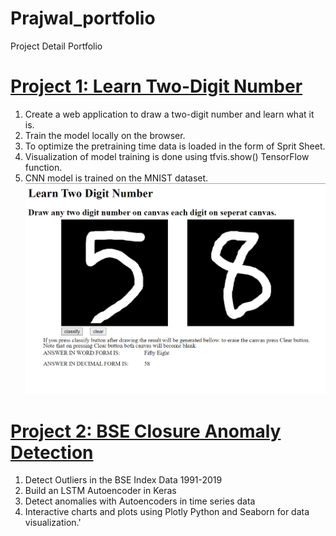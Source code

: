 # Prajwal_portfolio
Project Detail Portfolio

# [Project 1: Learn Two-Digit Number](https://github.com/patilprajwal/Two_digit_number.github.io)
1. Create a web application to draw a two-digit number and learn what it is. 
2. Train the model locally on the browser.
3. To optimize the pretraining time data is loaded in the form of Sprit Sheet.
4. Visualization of model training is done using tfvis.show() TensorFlow function.
5. CNN model is trained on the MNIST dataset.
![](https://github.com/patilprajwal/Prajwal_portfolio/blob/master/Images/Two_digit.png)
# [Project 2: BSE Closure Anomaly Detection](https://github.com/patilprajwal/BSE-closure-anomaly-detection)
1. Detect Outliers in the BSE Index Data 1991-2019
2. Build an LSTM Autoencoder in Keras
2. Detect anomalies with Autoencoders in time series data
3. Interactive charts and plots using Plotly Python and Seaborn for data visualization.'

